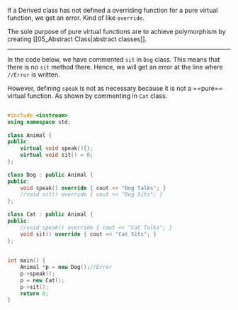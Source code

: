 If a Derived class has not defined a overriding function for a pure virtual function, we get an error. Kind of like `override`.

The sole purpose of pure virtual functions are to achieve polymorphism by creating [[05_Abstract Class|abstract classes]].

---
In the code below, we have commented `sit` in `Dog` class. This means that there is no `sit` method there. Hence, we will get an error at the line where `//Error` is written. 

However, defining `speak` is not as necessary because it is not a ==pure== virtual function. As shown by commenting in `Cat` class.

```cpp
  
#include <iostream>  
using namespace std;  
  
class Animal {  
public:  
    virtual void speak(){};  
    virtual void sit() = 0;  
};  
  
class Dog : public Animal {  
public:  
    void speak() override { cout << "Dog Talks"; }  
    //void sit() override { cout << "Dog Sits"; }  
};  
  
class Cat : public Animal {  
public:  
    //void speak() override { cout << "Cat Talks"; }    
    void sit() override { cout << "Cat Sits"; }  
};  
  
  
int main() {  
    Animal *p = new Dog();//Error  
    p->speak();  
    p = new Cat();  
    p->sit();  
    return 0;  
}
```